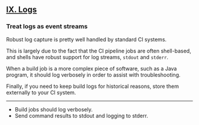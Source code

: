## [IX. Logs](#logs)

### Treat logs as event streams

Robust log capture is pretty well handled by standard CI systems. 

This is largely due to the fact that the CI pipeline jobs are often shell-based, and shells have robust support for 
log streams, `stdout` and `stderr`. 

When a build job is a more complex piece of software, such as a Java program, it should log verbosely 
in order to assist with troubleshooting.

Finally, if you need to keep build logs for historical reasons, store them externally to your CI system.

---

<ul class="fa-ul">
    <li>
        <i class="fa-li fa fa-2x fa-check-square"></i>
        <span>Build jobs should log verbosely.</span>
    </li>
    <li>
        <i class="fa-li fa fa-2x fa-check-square"></i>
        <span>Send command results to stdout and logging to stderr.</span>
    </li>
</ul>
